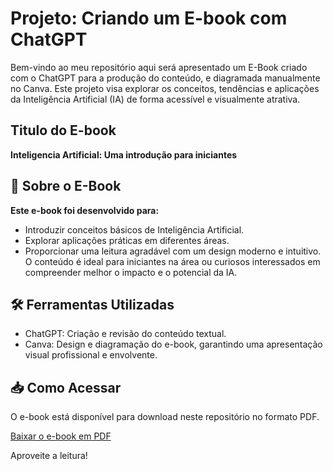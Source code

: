 # Projeto: Criando um E-book com ChatGPT
Bem-vindo ao  meu repositório aqui será apresentado um  E-Book criado com o ChatGPT para a produção do conteúdo, 
e diagramada manualmente no Canva. Este projeto visa explorar os conceitos, tendências e aplicações da Inteligência Artificial (IA) de forma acessível e visualmente atrativa.
## Titulo do E-book
**Inteligencia Artificial: Uma introdução para iniciantes**

## 📘 Sobre o E-Book
**Este e-book foi desenvolvido para:**

* Introduzir conceitos básicos de Inteligência Artificial.
* Explorar aplicações práticas em diferentes áreas.
* Proporcionar uma leitura agradável com um design moderno e intuitivo.
O conteúdo é ideal para iniciantes na área ou curiosos interessados em compreender melhor o impacto e o potencial da IA.

## 🛠 Ferramentas Utilizadas
* ChatGPT: Criação e revisão do conteúdo textual.
* Canva: Design e diagramação do e-book, garantindo uma apresentação visual profissional e envolvente.

## 📥 Como Acessar
O e-book está disponível para download neste repositório no formato PDF.

[Baixar o e-book em PDF]([./book-inteligencia-artificial.pdf](https://github.com/siqueirago/e-book-inteligencia-artificial/blob/main/Ebook%20Intelig%C3%AAncia%20Artificial%20-Uma%20introdu%C3%A7%C3%A3o%20para%20iniciantes.pdf))

Aproveite a leitura!
